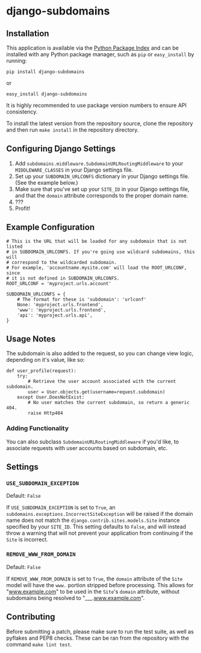 # django-subdomains

## Installation

This application is available via the
[Python Package Index](http://pypi.python.org/pypi/django-subdomains) and can
be installed with any Python package manager, such as `pip` or `easy_install`
by running:

    pip install django-subdomains

or

    easy_install django-subdomains

It is highly recommended to use package version numbers to ensure API
consistency.

To install the latest version from the repository source, clone the repository
and then run `make install` in the repository directory.

## Configuring Django Settings

1. Add `subdomains.middleware.SubdomainURLRoutingMiddleware` to your
`MIDDLEWARE_CLASSES` in your Django settings file.
2. Set up your `SUBDOMAIN_URLCONFS` dictionary in your Django settings file.
(See the example below.)
3. Make sure that you've set up your `SITE_ID` in your Django settings file, 
and that the `domain` attribute corresponds to the proper domain name.
4. ???
5. Profit!

## Example Configuration

    # This is the URL that will be loaded for any subdomain that is not listed
    # in SUBDOMAIN_URLCONFS. If you're going use wildcard subdomains, this will
    # correspond to the wildcarded subdomain. 
    # For example, 'accountname.mysite.com' will load the ROOT_URLCONF, since 
    # it is not defined in SUBDOMAIN_URLCONFS.
    ROOT_URLCONF = 'myproject.urls.account'
    
    SUBDOMAIN_URLCONFS = {
        # The format for these is 'subdomain': 'urlconf'
        None: 'myproject.urls.frontend',
        'www': 'myproject.urls.frontend',
        'api': 'myproject.urls.api',
    }

## Usage Notes

The subdomain is also added to the request, so you can change view logic, 
depending on it's value, like so:

    def user_profile(request):
        try:
            # Retrieve the user account associated with the current subdomain.
            user = User.objects.get(username=request.subdomain)
        except User.DoesNotExist:
            # No user matches the current subdomain, so return a generic 404.
            raise Http404

### Adding Functionality

You can also subclass `SubdomainURLRoutingMiddleware` if you'd like, to 
associate requests with user accounts based on subdomain, etc.

## Settings

### `USE_SUBDOMAIN_EXCEPTION`

Default: `False`

If `USE_SUBDOMAIN_EXCEPTION` is set to `True`, an 
`subdomains.exceptions.IncorrectSiteException` will be raised if the domain
name does not match the `django.contrib.sites.models.Site` instance specified
by your `SITE_ID`. This setting defaults to `False`, and will instead throw a
warning that will not prevent your application from continuing if the `Site` 
is incorrect.

### `REMOVE_WWW_FROM_DOMAIN`

Default: `False`

If `REMOVE_WWW_FROM_DOMAIN` is set to `True`, the `domain` attribute of the
`Site` model will have the `www.` portion stripped before processing. This 
allows for "www.example.com" to be used in the `Site`'s `domain` attribute,
without subdomains being resolved to "___.www.example.com".

## Contributing

Before submitting a patch, please make sure to run the test suite, as well as
pyflakes and PEP8 checks. These can be ran from the repository with the command
`make lint test`.
